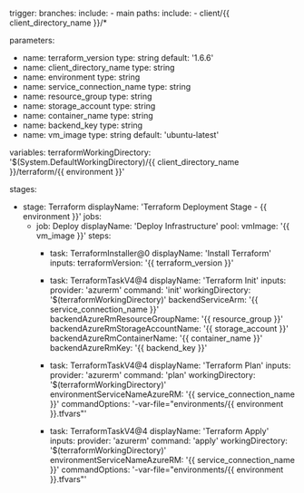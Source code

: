 trigger:
  branches:
    include:
      - main
  paths:
    include:
      - client/{{ client_directory_name }}/*

parameters:
  - name: terraform_version
    type: string
    default: '1.6.6'
  - name: client_directory_name
    type: string
  - name: environment
    type: string
  - name: service_connection_name
    type: string
  - name: resource_group
    type: string
  - name: storage_account
    type: string
  - name: container_name
    type: string
  - name: backend_key
    type: string
  - name: vm_image
    type: string
    default: 'ubuntu-latest'

variables:
  terraformWorkingDirectory: '$(System.DefaultWorkingDirectory)/{{ client_directory_name }}/terraform/{{ environment }}'

stages:
  - stage: Terraform
    displayName: 'Terraform Deployment Stage - {{ environment }}'
    jobs:
      - job: Deploy
        displayName: 'Deploy Infrastructure'
        pool:
          vmImage: '{{ vm_image }}'
        steps:
          - task: TerraformInstaller@0
            displayName: 'Install Terraform'
            inputs:
              terraformVersion: '{{ terraform_version }}'

          - task: TerraformTaskV4@4
            displayName: 'Terraform Init'
            inputs:
              provider: 'azurerm'
              command: 'init'
              workingDirectory: '$(terraformWorkingDirectory)'
              backendServiceArm: '{{ service_connection_name }}'
              backendAzureRmResourceGroupName: '{{ resource_group }}'
              backendAzureRmStorageAccountName: '{{ storage_account }}'
              backendAzureRmContainerName: '{{ container_name }}'
              backendAzureRmKey: '{{ backend_key }}'

          - task: TerraformTaskV4@4
            displayName: 'Terraform Plan'
            inputs:
              provider: 'azurerm'
              command: 'plan'
              workingDirectory: '$(terraformWorkingDirectory)'
              environmentServiceNameAzureRM: '{{ service_connection_name }}'
              commandOptions: '-var-file="environments/{{ environment }}.tfvars"'

          - task: TerraformTaskV4@4
            displayName: 'Terraform Apply'
            inputs:
              provider: 'azurerm'
              command: 'apply'
              workingDirectory: '$(terraformWorkingDirectory)'
              environmentServiceNameAzureRM: '{{ service_connection_name }}'
              commandOptions: '-var-file="environments/{{ environment }}.tfvars"'
